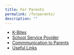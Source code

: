 ```yaml
---
title: For Parents
permalink: /forparents/
description: ""
---
```

<ul><li><a href="https://chijkellock.moe.edu.sg/kbites/">K-Bites</a></li>
	<li><a href="https://chijkellock.moe.edu.sg/about-us/school-information/school-service-providers/">School Service Povider</a></li>
	<li><a href="https://chijkellock.moe.edu.sg/for-parents/Communication-to-Parents/booklist/">Commmunication to Parents </a></li><a href="https://chijkellock.moe.edu.sg/parents-portal/communication-to-parents/">
	</a><li><a href="https://chijkellock.moe.edu.sg/for-parents/Communication-to-Parents/booklist/"></a><a href="https://chijkellock.moe.edu.sg/for-parents/links/">Useful Links</a></li>
</ul>